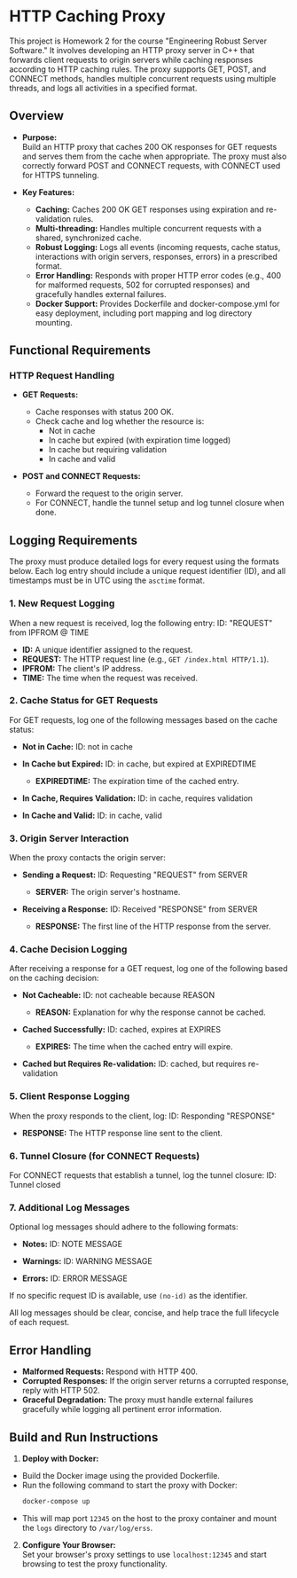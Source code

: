 # HTTP Caching Proxy

This project is Homework 2 for the course "Engineering Robust Server Software." It involves developing an HTTP proxy server in C++ that forwards client requests to origin servers while caching responses according to HTTP caching rules. The proxy supports GET, POST, and CONNECT methods, handles multiple concurrent requests using multiple threads, and logs all activities in a specified format.

## Overview

- **Purpose:**  
  Build an HTTP proxy that caches 200 OK responses for GET requests and serves them from the cache when appropriate. The proxy must also correctly forward POST and CONNECT requests, with CONNECT used for HTTPS tunneling.

- **Key Features:**  
  - **Caching:** Caches 200 OK GET responses using expiration and re-validation rules.  
  - **Multi-threading:** Handles multiple concurrent requests with a shared, synchronized cache.  
  - **Robust Logging:** Logs all events (incoming requests, cache status, interactions with origin servers, responses, errors) in a prescribed format.  
  - **Error Handling:** Responds with proper HTTP error codes (e.g., 400 for malformed requests, 502 for corrupted responses) and gracefully handles external failures.  
  - **Docker Support:** Provides Dockerfile and docker-compose.yml for easy deployment, including port mapping and log directory mounting.

## Functional Requirements

### HTTP Request Handling

- **GET Requests:**  
  - Cache responses with status 200 OK.  
  - Check cache and log whether the resource is:  
    - Not in cache  
    - In cache but expired (with expiration time logged)  
    - In cache but requiring validation  
    - In cache and valid

- **POST and CONNECT Requests:**  
  - Forward the request to the origin server.  
  - For CONNECT, handle the tunnel setup and log tunnel closure when done.

## Logging Requirements

The proxy must produce detailed logs for every request using the formats below. Each log entry should include a unique request identifier (ID), and all timestamps must be in UTC using the `asctime` format.

### 1. New Request Logging

When a new request is received, log the following entry:
ID: "REQUEST" from IPFROM @ TIME

- **ID:** A unique identifier assigned to the request.
- **REQUEST:** The HTTP request line (e.g., `GET /index.html HTTP/1.1`).
- **IPFROM:** The client's IP address.
- **TIME:** The time when the request was received.

### 2. Cache Status for GET Requests

For GET requests, log one of the following messages based on the cache status:

- **Not in Cache:**
ID: not in cache

- **In Cache but Expired:**
ID: in cache, but expired at EXPIREDTIME

  - **EXPIREDTIME:** The expiration time of the cached entry.

- **In Cache, Requires Validation:**
ID: in cache, requires validation

- **In Cache and Valid:**
ID: in cache, valid

### 3. Origin Server Interaction

When the proxy contacts the origin server:

- **Sending a Request:**
ID: Requesting "REQUEST" from SERVER

  - **SERVER:** The origin server's hostname.

- **Receiving a Response:**
ID: Received "RESPONSE" from SERVER

  - **RESPONSE:** The first line of the HTTP response from the server.

### 4. Cache Decision Logging

After receiving a response for a GET request, log one of the following based on the caching decision:

- **Not Cacheable:**
ID: not cacheable because REASON

  - **REASON:** Explanation for why the response cannot be cached.

- **Cached Successfully:**
ID: cached, expires at EXPIRES

  - **EXPIRES:** The time when the cached entry will expire.

- **Cached but Requires Re-validation:**
ID: cached, but requires re-validation

### 5. Client Response Logging

When the proxy responds to the client, log:
ID: Responding "RESPONSE"

  - **RESPONSE:** The HTTP response line sent to the client.

### 6. Tunnel Closure (for CONNECT Requests)

For CONNECT requests that establish a tunnel, log the tunnel closure:
ID: Tunnel closed

### 7. Additional Log Messages

Optional log messages should adhere to the following formats:
- **Notes:**
ID: NOTE MESSAGE

- **Warnings:**
ID: WARNING MESSAGE

- **Errors:**
ID: ERROR MESSAGE

If no specific request ID is available, use `(no-id)` as the identifier.

All log messages should be clear, concise, and help trace the full lifecycle of each request.

## Error Handling

- **Malformed Requests:** Respond with HTTP 400.  
- **Corrupted Responses:** If the origin server returns a corrupted response, reply with HTTP 502.  
- **Graceful Degradation:** The proxy must handle external failures gracefully while logging all pertinent error information.

## Build and Run Instructions

1. **Deploy with Docker:**  
 - Build the Docker image using the provided Dockerfile.  
 - Run the following command to start the proxy with Docker:
   ```bash
   docker-compose up
   ```
 - This will map port `12345` on the host to the proxy container and mount the `logs` directory to `/var/log/erss`.

2. **Configure Your Browser:**  
 Set your browser's proxy settings to use `localhost:12345` and start browsing to test the proxy functionality.

